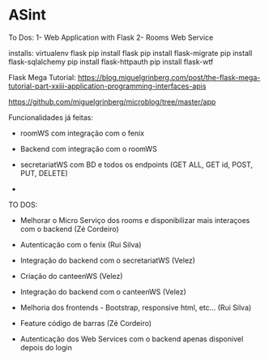 # ASint

To Dos:
1- Web Application with Flask
2- Rooms Web Service

installs:
virtualenv flask
pip install flask
pip install flask-migrate
pip install flask-sqlalchemy
pip install flask-httpauth
pip install flask-wtf



Flask Mega Tutorial:
https://blog.miguelgrinberg.com/post/the-flask-mega-tutorial-part-xxiii-application-programming-interfaces-apis

https://github.com/miguelgrinberg/microblog/tree/master/app

Funcionalidades já feitas:

- roomWS com integração com o fenix

- Backend com integração com o roomWS

- secretariatWS com BD e todos os endpoints (GET ALL, GET id, POST, PUT, DELETE)

-

TO DOS:

- Melhorar o Micro Serviço dos rooms e disponibilizar mais interaçoes com o backend (Zé Cordeiro)

- Autenticação com o fenix (Rui Silva)

- Integração do backend com o secretariatWS (Velez)

- Criação do canteenWS (Velez)

- Integração do backend com o canteenWS (Velez)

- Melhoria dos frontends - Bootstrap, responsive html, etc... (Rui Silva)

- Feature código de barras (Zé Cordeiro)

- Autenticação dos Web Services com o backend apenas disponivel depois do login 

